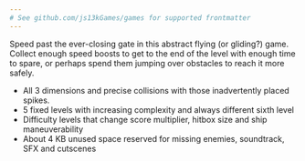 ```yaml
---
# See github.com/js13kGames/games for supported frontmatter
---
```

Speed past the ever-closing gate in this abstract flying (or gliding?) game. Collect enough speed boosts to get to the end of the level with enough time to spare, or perhaps spend them jumping over obstacles to reach it more safely.

* All 3 dimensions and precise collisions with those inadvertently placed spikes.
* 5 fixed levels with increasing complexity and always different sixth level
* Difficulty levels that change score multiplier, hitbox size and ship maneuverability 
* About 4 KB unused space reserved for missing enemies, soundtrack, SFX and cutscenes 